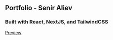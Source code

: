 ## Portfolio - Senir Aliev

### Built with React, NextJS, and TailwindCSS

[Preview](https://seniraliev.netlify.app/)